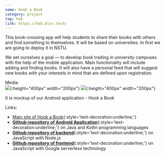 ```yaml
---
name: Hook a Book
category: project
tag: hab
link: https://hab.blur.tech/
---
```

This book-crossing app will help students to share their books with others and find something to themselves. It will be based on universities. In first we are going to deploy it in NSTU.  

We set ourselves a goal — to develop book trading in university campuses with the help of the mobile application. Main functionality will include adding and finding books. It will also have a personal feed that will suggest new books with your interests in mind that are defined upon registration.  
>  

Media:  
![](../assets/pictures/media/hab/1.jpg){:height="400px" width="200px"}
![](../assets/pictures/media/hab/2.jpg){:height="400px" width="200px"}  
>  

It is mockup of our Android application - Hook a Book
>  

Links:  

- [Main site of Hook a Book](https://hab.blur.tech/){:style='text-decoration:underline;'}
- [__Github repository of Android Application__](https://github.com/blurtech/bookcrossing-app){:style='text-decoration:underline;'} on Java and Kotlin programming languages
- [__Github repository of backend__](https://github.com/blurtech/bookcrossing-backend){:style='text-decoration:underline;'} on JavaScript with Node.js
- [__Github repository of frontend__](https://github.com/blurtech/bookcrossing-frontend){:style='text-decoration:underline;'} on JavaScript with Google serverless technology